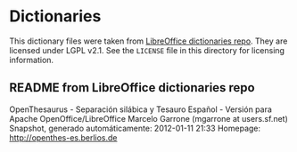 # Dictionaries

This dictionary files were taken from
[LibreOffice dictionaries repo](https://github.com/LibreOffice/dictionaries/tree/93db4f58c3b2e43003c49d33ce203bdcc8db0b93/es).
They are licensed under LGPL v2.1. See the `LICENSE` file in this directory for licensing information.

## README from LibreOffice dictionaries repo

OpenThesaurus - Separación silábica y Tesauro Español - Versión para Apache OpenOffice/LibreOffice
Marcelo Garrone (mgarrone at users.sf.net)
Snapshot, generado automáticamente: 2012-01-11 21:33
Homepage: http://openthes-es.berlios.de
